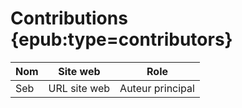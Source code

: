 # Contributions {epub:type=contributors}

| Nom | Site web | Role |
| ------ | --------- | ----- |
| Seb | URL site web | Auteur principal |

